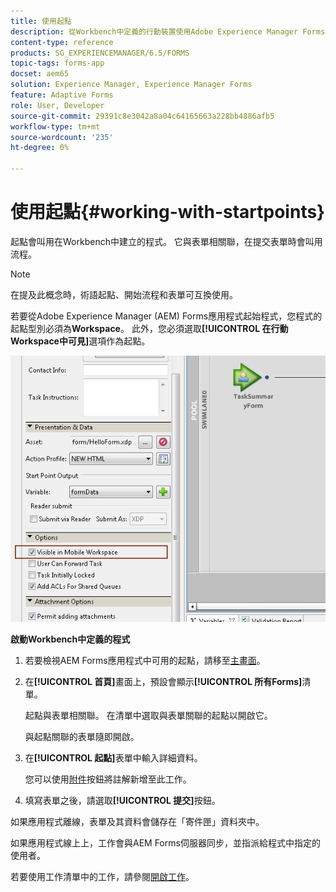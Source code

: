 ```yaml
---
title: 使用起點
description: 從Workbench中定義的行動裝置使用Adobe Experience Manager Forms程式的步驟。
content-type: reference
products: SG_EXPERIENCEMANAGER/6.5/FORMS
topic-tags: forms-app
docset: aem65
solution: Experience Manager, Experience Manager Forms
feature: Adaptive Forms
role: User, Developer
source-git-commit: 29391c8e3042a8a04c64165663a228bb4886afb5
workflow-type: tm+mt
source-wordcount: '235'
ht-degree: 0%

---
```



# 使用起點{#working-with-startpoints}

起點會叫用在Workbench中建立的程式。 它與表單相關聯，在提交表單時會叫用流程。

>[!NOTE]
>
>在提及此概念時，術語起點、開始流程和表單可互換使用。

若要從Adobe Experience Manager (AEM) Forms應用程式起始程式，您程式的起點型別必須為&#x200B;**Workspace**。 此外，您必須選取&#x200B;**[!UICONTROL 在行動Workspace中可見]**&#x200B;選項作為起點。

![mws_startpoint_select_option](assets/mws_startpoint_select_option.png)

**啟動Workbench中定義的程式**

1. 若要檢視AEM Forms應用程式中可用的起點，請移至[主畫面](../../forms/using/home-screen.md)。
1. 在&#x200B;**[!UICONTROL 首頁]**&#x200B;畫面上，預設會顯示&#x200B;**[!UICONTROL 所有Forms]**&#x200B;清單。

   起點與表單相關聯。 在清單中選取與表單關聯的起點以開啟它。

   與起點關聯的表單隨即開啟。

1. 在&#x200B;**[!UICONTROL 起點]**&#x200B;表單中輸入詳細資料。

   您可以使用[附件](../../forms/using/add-attachments.md)按鈕將註解新增至此工作。

1. 填寫表單之後，請選取&#x200B;**[!UICONTROL 提交]**&#x200B;按鈕。

如果應用程式離線，表單及其資料會儲存在「寄件匣」資料夾中。

如果應用程式線上上，工作會與AEM Forms伺服器同步，並指派給程式中指定的使用者。

若要使用工作清單中的工作，請參閱[開啟工作](/help/forms/using/open-task.md)。
